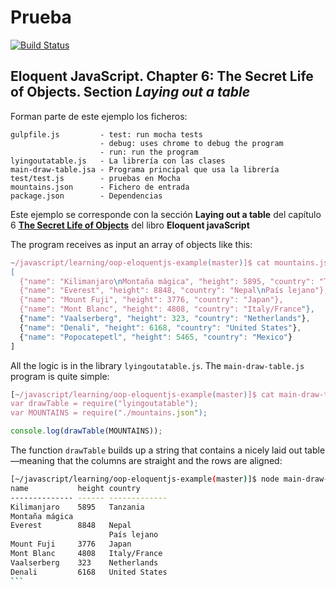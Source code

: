 # Prueba 
[![Build Status](https://travis-ci.org/ULL-ESIT-DSI-1617/evalua-oop-alu0100813272.svg?branch=master)](https://travis-ci.org/ULL-ESIT-DSI-1617/evalua-oop-alu0100813272)



## Eloquent JavaScript. Chapter 6: The Secret Life of Objects.  Section *Laying out a table*

Forman parte de este ejemplo los ficheros:

```
gulpfile.js         - test: run mocha tests
                    - debug: uses chrome to debug the program
                    - run: run the program
lyingoutatable.js   - La librería con las clases
main-draw-table.jsa - Programa principal que usa la librería
test/test.js        - pruebas en Mocha
mountains.json      - Fichero de entrada
package.json        - Dependencias
```

Este ejemplo se corresponde con la sección **Laying out a table**
del capítulo 6 **[The Secret Life of Objects](http://eloquentjavascript.net/06_object.html)** del libro **Eloquent javaScript**

The program receives as input an array of objects 
like this:

```javascript
~/javascript/learning/oop-eloquentjs-example(master)]$ cat mountains.json 
[
  {"name": "Kilimanjaro\nMontaña mágica", "height": 5895, "country": "Tanzania"},
  {"name": "Everest", "height": 8848, "country": "Nepal\nPaís lejano"},
  {"name": "Mount Fuji", "height": 3776, "country": "Japan"},
  {"name": "Mont Blanc", "height": 4808, "country": "Italy/France"},
  {"name": "Vaalserberg", "height": 323, "country": "Netherlands"},
  {"name": "Denali", "height": 6168, "country": "United States"},
  {"name": "Popocatepetl", "height": 5465, "country": "Mexico"}
]
```
All the logic is in the library `lyingoutatable.js`. The `main-draw-table.js` program 
is quite simple:
```javascript
[~/javascript/learning/oop-eloquentjs-example(master)]$ cat main-draw-table.js 
var drawTable = require("lyingoutatable");
var MOUNTAINS = require("./mountains.json");

console.log(drawTable(MOUNTAINS));
```

The function `drawTable` builds up a string that contains a nicely
laid out table—meaning that the columns are straight and the rows
are aligned:

````bash
[~/javascript/learning/oop-eloquentjs-example(master)]$ node main-draw-table.js 
name           height country      
-------------- ------ -------------
Kilimanjaro    5895   Tanzania     
Montaña mágica                     
Everest        8848   Nepal        
                      País lejano  
Mount Fuji     3776   Japan        
Mont Blanc     4808   Italy/France 
Vaalserberg    323    Netherlands  
Denali         6168   United States
```
